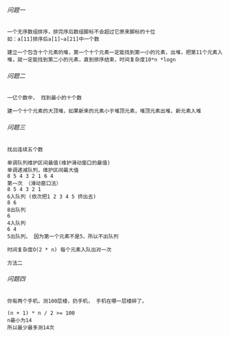 ######  问题一

```
一个无序数组排序，排完序后数组脚标不会超过它原来脚标的十位
如：a[11]排序后a[1]~a[21]中一个数
```

```
建立一个包含十个元素的堆，第一个十个元素一定能找到第一小的元素，出堆，把第11个元素入堆，就一定能找到第二小的元素，直到排序结束，时间复杂度10*n *logn
```

###### 问题二

```
一亿个数中， 找到最小的十个数
```

```
建一个十个元素的大顶堆，如果新来的元素小于堆顶元素，堆顶元素出堆，新元素入堆
```

###### 问题三 

```
找出连续五个数
```

```
单调队列维护区间最值(维护滑动窗口的最值)
单调递减队列，维护区间最大值
8 5 4 3 2 1 6 4
第一次 （滑动窗口法）
8 5 4 3 2 1
6入队列 (依次把1 2 3 4 5 挤出去)
8 6
8出队列
6
4入队列
6 4
5出队列， 因为第一个元素不是5，所以不出队列

时间复杂度O(2 * n) 每个元素入队出对一次
```

```
方法二

```

###### 问题四

```
你有两个手机，测100层楼，扔手机， 手机在哪一层楼碎了。
```

```
(n + 1) * n / 2 >= 100
n最小为14
所以最少最多测14次
```



